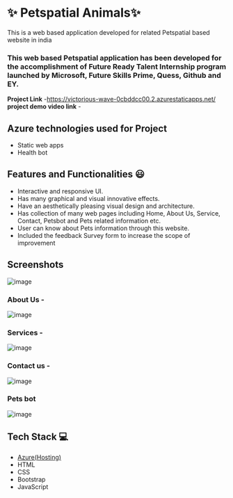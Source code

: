 

# ✨ Petspatial Animals✨

This is a web based application developed for related Petspatial based website in india

### This web based Petspatial application has been developed for the accomplishment of Future Ready Talent Internship program launched by Microsoft, Future Skills Prime, Quess, Github and EY.


**Project Link**  -https://victorious-wave-0cbddcc00.2.azurestaticapps.net/
**project demo video link** - 

## Azure technologies used for Project

- Static web apps
- Health bot

## Features and Functionalities 😃

- Interactive and responsive UI.
- Has many graphical and visual innovative effects.
- Have an aesthetically pleasing visual design and architecture.
- Has collection of many web pages including Home, About Us, Service, Contact, Petsbot and Pets related information etc.
- User can know about Pets information through this website.
- Included the feedback Survey form to increase the scope of improvement 

## Screenshots
![image](https://user-images.githubusercontent.com/117963272/203723706-06588df0-a1e4-48b4-89d7-90a7132413ed.png)





   

### About Us -

![image](https://user-images.githubusercontent.com/117963272/203724246-9196f5a5-d696-4c3c-921b-6f1c7c9d6064.png)




### Services -

![image](https://user-images.githubusercontent.com/117963272/203722134-298ba3dc-16ff-4b1c-9586-8af5d6c9ca4c.png)



### Contact us -
![image](https://user-images.githubusercontent.com/117963272/203722328-1deda22e-48d9-40a7-b2fd-cfa1691fe283.png)




### Pets bot
![image](https://user-images.githubusercontent.com/117963272/203721398-1a9d695f-3708-43fd-9c77-5255034e314e.png)




## Tech Stack 💻

- [Azure(Hosting)](https://azure.microsoft.com/en-in/features/azure-portal/)
- HTML
- CSS
- Bootstrap
- JavaScript
